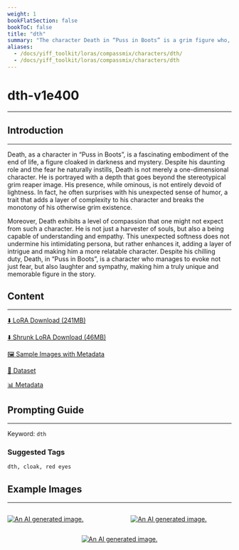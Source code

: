 ```yaml
---
weight: 1
bookFlatSection: false
bookToC: false
title: "dth"
summary: "The character Death in “Puss in Boots” is a grim figure who, despite his menacing appearance and ominous role, displays a surprising sense of humor and unexpected compassion."
aliases:
  - /docs/yiff_toolkit/loras/compassmix/characters/dth/
  - /docs/yiff_toolkit/loras/compassmix/characters/dth
---
```


<!--markdownlint-disable MD025 MD033 -->

# dth-v1e400

---

## Introduction

---

Death, as a character in “Puss in Boots”, is a fascinating embodiment of the end of life, a figure cloaked in darkness and mystery. Despite his daunting role and the fear he naturally instills, Death is not merely a one-dimensional character. He is portrayed with a depth that goes beyond the stereotypical grim reaper image. His presence, while ominous, is not entirely devoid of lightness. In fact, he often surprises with his unexpected sense of humor, a trait that adds a layer of complexity to his character and breaks the monotony of his otherwise grim existence.

Moreover, Death exhibits a level of compassion that one might not expect from such a character. He is not just a harvester of souls, but also a being capable of understanding and empathy. This unexpected softness does not undermine his intimidating persona, but rather enhances it, adding a layer of intrigue and making him a more relatable character. Despite his chilling duty, Death, in “Puss in Boots”, is a character who manages to evoke not just fear, but also laughter and sympathy, making him a truly unique and memorable figure in the story.

## Content

---

[⬇️ LoRA Download (241MB)](https://huggingface.co/k4d3/yiff_toolkit/resolve/main/compass_loras/dth-v1e400/dth-v1e400.safetensors?download=true)

[⬇️ Shrunk LoRA Download (46MB)](https://huggingface.co/k4d3/yiff_toolkit/resolve/main/compass_loras/dth-v1e400/dth-v1e400_frockpt1_th-3.55.safetensors?download=true)

[🖼️ Sample Images with Metadata](https://huggingface.co/k4d3/yiff_toolkit/tree/main/static/dth-compass)

[📐 Dataset](https://huggingface.co/datasets/k4d3/furry/tree/main/dth)

[📊 Metadata](https://huggingface.co/k4d3/yiff_toolkit/raw/main/compass_loras/dth-v1e400/dth-v1e400.json)

## Prompting Guide

---

Keyword: `dth`

### Suggested Tags

```md
dth, cloak, red eyes
```

## Example Images

---
<!-- ⚠️ TODO: Small versions! -->

<div style="display: flex; justify-content: space-between;">
  
  <div style="display: flex; justify-content: space-between; width: 45%;">

[![An AI generated image.](https://huggingface.co/k4d3/yiff_toolkit/resolve/main/static/dth-compass/00000169-07091531.png?download=true)](https://huggingface.co/k4d3/yiff_toolkit/resolve/main/static/dth-compass/00000169-07091531.png?download=true)

  </div>
  <div style="display: flex; justify-content: space-between; width: 45%;">

[![An AI generated image.](https://huggingface.co/k4d3/yiff_toolkit/resolve/main/static/dth-compass/00000167-07091523.png?download=true)](https://huggingface.co/k4d3/yiff_toolkit/resolve/main/static/dth-compass/00000167-07091523.png?download=true)

  </div>
</div>
<div style="display: flex; justify-content: center;">

[![An AI generated image.](https://huggingface.co/k4d3/yiff_toolkit/resolve/main/static/dth-compass/00000168-07091524.png?download=true)](https://huggingface.co/k4d3/yiff_toolkit/resolve/main/static/dth-compass/00000168-07091524.png?download=true)

</div>
